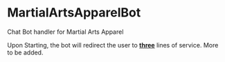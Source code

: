 # MartialArtsApparelBot
Chat Bot handler for Martial Arts Apparel

Upon Starting, the bot will redirect the user to <b><u>three</u></b> lines of service. More to be added.


